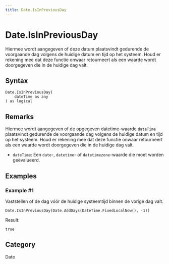 ```yaml
---
title: Date.IsInPreviousDay
---
```


# Date.IsInPreviousDay


Hiermee wordt aangegeven of deze datum plaatsvindt gedurende de voorgaande dag volgens de huidige datum en tijd op het systeem. Houd er rekening mee dat deze functie onwaar retourneert als een waarde wordt doorgegeven die in de huidige dag valt.


## Syntax

```powerquery
Date.IsInPreviousDay(
    dateTime as any
) as logical
```


## Remarks

Hiermee wordt aangegeven of de opgegeven datetime-waarde <code>dateTime</code> plaatsvindt gedurende de voorgaande dag volgens de huidige datum en tijd op het systeem. Houd er rekening mee dat deze functie onwaar retourneert als een waarde wordt doorgegeven die in de huidige dag valt.      <ul>      <li><code>dateTime</code>: Een <code>date</code>-, <code>datetime</code>- of <code>datetimezone</code>-waarde die moet worden geëvalueerd.</li>      </ul>


## Examples

### Example #1 
Vaststellen of de dag vóór de huidige systeemtijd binnen de vorige dag valt.
```powerquery
Date.IsInPreviousDay(Date.AddDays(DateTime.FixedLocalNow(), -1))
```

Result: 
```powerquery
true
```




## Category
Date
